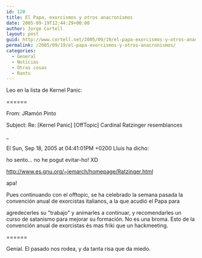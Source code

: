```yaml
---
id: 120
title: El Papa, exorcismos y otros anacronismos
date: 2005-09-19T12:44:29+00:00
author: Jorge Cortell
layout: post
guid: http://www.cortell.net/2005/09/19/el-papa-exorcismos-y-otros-anacronismos/
permalink: /2005/09/19/el-papa-exorcismos-y-otros-anacronismos/
categories:
  - General
  - Noticias
  - Otras cosas
  - Rants
---
```

Leo en la lista de Kernel Panic:

======

From: JRamón Pinto
  
Subject: Re: \[Kernel Panic\] \[OffTopic\] Cardinal Ratzinger resemblances

_
  
El Sun, Sep 18, 2005 at 04:41:01PM +0200 Lluis ha dicho:</p> 

ho sento... no he pogut evitar-ho! XD
  
<http://www.es.gnu.org/~jemarch/homepage/Ratzinger.html>
  
apa!</em>

Pues continuando con el offtopic, se ha celebrado la semana pasada la convención anual de exorcistas italianos, a la que acudió el Papa para
  
agredecerles su "trabajo" y animarles a continuar, y recomendarles un curso de satanismo para mejorar su formación. No es una broma. Esto de la convención anual de exorcistas és mas friki que un hackmeeting.

======

Genial. El pasado nos rodea, y da tanta risa que da miedo.